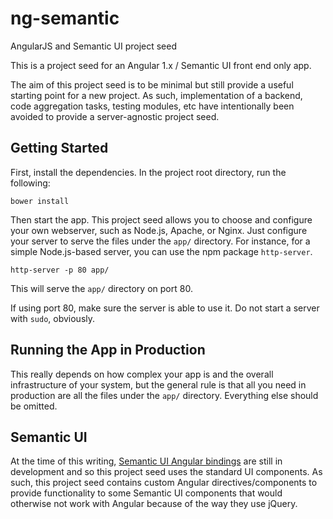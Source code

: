 ng-semantic
===========
AngularJS and Semantic UI project seed

This is a project seed for an Angular 1.x / Semantic UI front end only app.

The aim of this project seed is to be minimal but still provide a useful starting point for a new project. As such, implementation of a backend, code aggregation tasks, testing modules, etc have intentionally been avoided to provide a server-agnostic project seed.

Getting Started
---------------
First, install the dependencies. In the project root directory, run the following:

	bower install

Then start the app. This project seed allows you to choose and configure your own webserver, such as Node.js, Apache, or Nginx. Just configure your server to serve the files under the `app/` directory. For instance, for a simple Node.js-based server, you can use the npm package `http-server`.

	http-server -p 80 app/

This will serve the `app/` directory on port 80.

If using port 80, make sure the server is able to use it. Do not start a server with `sudo`, obviously.

Running the App in Production
-----------------------------
This really depends on how complex your app is and the overall infrastructure of your system, but the general rule is that all you need in production are all the files under the `app/` directory. Everything else should be omitted.

Semantic UI
-----------
At the time of this writing, [Semantic UI Angular bindings](http://semantic-ui.com/introduction/integrations.html) are still in development and so this project seed uses the standard UI components. As such, this project seed contains custom Angular directives/components to provide functionality to some Semantic UI components that would otherwise not work with Angular because of the way they use jQuery.
